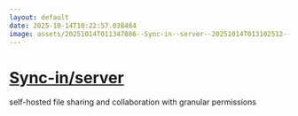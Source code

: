 ```yaml
---
layout: default
date: 2025-10-14T10:22:57.038484
image: assets/20251014T011347886--Sync-in--server--20251014T013102512--cropped.png
---
```


# [Sync-in/server](https://github.com/Sync-in/server)

self-hosted file sharing and collaboration with granular permissions
